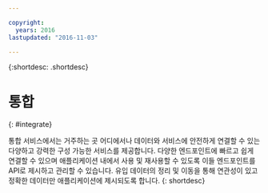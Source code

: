 ```yaml
---

copyright:
  years: 2016
lastupdated: "2016-11-03"

---
```



{:shortdesc: .shortdesc}

# 통합
{: #integrate}

통합 서비스에서는 거주하는 곳 어디에서나 데이터와 서비스에 안전하게 연결할 수 있는 다양하고 강력한 구성 가능한 서비스를 제공합니다. 다양한 엔드포인트에 빠르고 쉽게 연결할 수 있으며 애플리케이션 내에서 사용 및 재사용할 수 있도록
이들 엔드포인트를 API로 제시하고 관리할 수 있습니다.
유입 데이터의 정리 및 이동을 통해 연관성이 있고 정확한 데이터만 애플리케이션에 제시되도록 합니다.
{: shortdesc}
